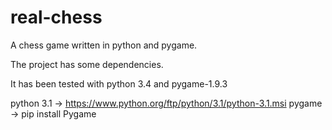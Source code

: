 # real-chess

A chess game written in python and pygame.

The project has some dependencies.

It has been tested with python 3.4 and pygame-1.9.3

python 3.1 -> https://www.python.org/ftp/python/3.1/python-3.1.msi
pygame -> pip install Pygame
